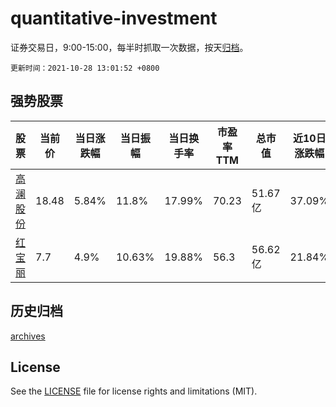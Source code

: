 # quantitative-investment

证券交易日，9:00-15:00，每半时抓取一次数据，按天[归档](archives)。

`更新时间：2021-10-28 13:01:52 +0800`

## 强势股票

|股票|当前价|当日涨跌幅|当日振幅|当日换手率|市盈率TTM|总市值|近10日涨跌幅|
|----|----|----|----|----|----|----|----|
|[高澜股份](https://xueqiu.com/S/SZ300499)|18.48|5.84%|11.8%|17.99%|70.23|51.67亿|37.09%|
|[红宝丽](https://xueqiu.com/S/SZ002165)|7.7|4.9%|10.63%|19.88%|56.3|56.62亿|21.84%|

## 历史归档

[archives](archives)

## License

See the [LICENSE](LICENSE) file for license rights and limitations (MIT).